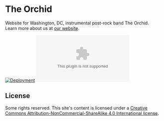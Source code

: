 # The Orchid

Website for Washington, DC, instrumental post-rock band The Orchid. Learn more about us at [our website](https://whoistheorchid.com).

[![Deployment](https://img.shields.io/netlify/e28dfbc3-c4e4-487d-9583-cadc19fe6c94?logo=netlify&style=for-the-badge)](https://app.netlify.com/sites/whoistheorchid-com/deploys)
[![Vulnerabilities](https://img.shields.io/snyk/vulnerabilities/github/jgarber623/whoistheorchid.com?logo=snyk&style=for-the-badge)](https://snyk.io/test/github/jgarber623/whoistheorchid.com)

## License

Some rights reserved. This site's content is licensed under a [Creative Commons Attribution-NonCommercial-ShareAlike 4.0 International license](http://creativecommons.org/licenses/by-nc-sa/4.0/).
